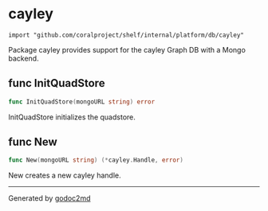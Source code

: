 
# cayley
    import "github.com/coralproject/shelf/internal/platform/db/cayley"

Package cayley provides support for the cayley Graph DB with a Mongo backend.






## func InitQuadStore
``` go
func InitQuadStore(mongoURL string) error
```
InitQuadStore initializes the quadstore.


## func New
``` go
func New(mongoURL string) (*cayley.Handle, error)
```
New creates a new cayley handle.









- - -
Generated by [godoc2md](http://godoc.org/github.com/davecheney/godoc2md)